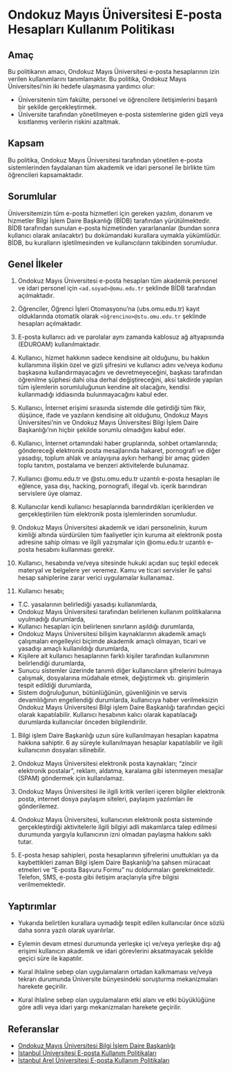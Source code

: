 Ondokuz Mayıs Üniversitesi E-posta Hesapları Kullanım Politikası
===============================================================

Amaç
----

Bu politikanın amacı, Ondokuz Mayıs Üniversitesi  e-posta hesaplarının  izin
verilen kullanımlarını tanımlamaktır. Bu politika, Ondokuz Mayıs
Üniversitesi’nin iki hedefe ulaşmasına yardımcı olur:

- Üniversitenin tüm fakülte, personel ve öğrencilere iletişimlerini başarılı bir
  şekilde gerçekleştirmek.
- Üniversite tarafından yönetilmeyen e-posta sistemlerine giden gizli veya
  kısıtlanmış verilerin riskini azaltmak.

Kapsam
------

Bu politika, Ondokuz Mayıs Üniversitesi tarafından yönetilen e-posta
sistemlerinden faydalanan tüm akademik ve idari personel ile birlikte tüm
öğrencileri kapsamaktadır.

Sorumlular
----------

Üniversitemizin tüm e-posta hizmetleri için gereken yazılım, donanım ve
hizmetler Bilgi İşlem Daire Başkanlığı (BİDB) tarafından yürütülmektedir. BİDB
tarafından sunulan e-posta hizmetinden yararlananlar (bundan sonra kullanıcı
olarak anılacaktır) bu dokümandaki kurallara uymakla yükümlüdür. BİDB, bu
kuralların işletilmesinden ve kullanıcıların takibinden sorumludur.

Genel İlkeler
-------------

1. Ondokuz Mayıs Üniversitesi e-posta hesapları tüm akademik personel ve idari
   personel için `<ad.soyad>@omu.edu.tr` şeklinde BİDB tarafından açılmaktadır.

1. Öğrenciler,  Öğrenci İşleri Otomasyonu’na (ubs.omu.edu.tr) kayıt olduklarında
   otomatik olarak `<öğrencino>@stu.omu.edu.tr` şeklinde hesapları açılmaktadır.

1. E-posta kullanıcı adı ve parolalar aynı zamanda kablosuz ağ altyapısında
   (EDUROAM) kullanılmaktadır.

1. Kullanıcı, hizmet hakkının sadece kendisine ait olduğunu, bu hakkın
   kullanımına ilişkin özel ve gizli şifresini ve kullanıcı adını ve/veya kodunu
   başkasına kullandırmayacağını ve devretmeyeceğini, başkası tarafından
   öğrenilme şüphesi dahi olsa derhal değiştireceğini, aksi takdirde yapılan tüm
   işlemlerin sorumluluğunun kendine ait olacağını, kendisi kullanmadığı
   iddiasında bulunmayacağını kabul eder.

1. Kullanıcı, İnternet erişimi sırasında sistemde dile getirdiği tüm fikir,
   düşünce, ifade ve yazıların kendisine ait olduğunu, Ondokuz Mayıs
   Üniversitesi’nin ve Ondokuz Mayıs Üniversitesi Bilgi İşlem Daire
   Başkanlığı’nın hiçbir şekilde sorumlu olmadığını kabul eder.

1. Kullanıcı, İnternet ortamındaki haber gruplarında, sohbet ortamlarında;
   göndereceği elektronik posta mesajlarında hakaret, pornografi ve diğer
   yasadışı, toplum ahlak ve anlayışına aykırı herhangi bir amaç güden toplu
   tanıtım, postalama ve benzeri aktivitelerde bulunamaz.

1. Kullanıcı @omu.edu.tr ve @stu.omu.edu.tr uzantılı e-posta hesapları ile
   eğlence, yasa dışı, hacking, pornografi, illegal vb. içerik barındıran
   servislere üye olamaz.

1. Kullanıcılar kendi kullanıcı hesaplarında barındırdıkları içeriklerden ve
   gerçekleştirilen tüm elektronik posta işlemlerinden sorumludur.

1. Ondokuz Mayıs Üniversitesi akademik ve idari personelinin, kurum kimliği
   altında sürdürülen tüm faaliyetler için kuruma ait elektronik posta adresine
   sahip olması ve ilgili yazışmalar için @omu.edu.tr uzantılı e-posta hesabını
   kullanması gerekir.

1. Kullanıcı, hesabında ve/veya sitesinde hukuki açıdan suç teşkil edecek
    materyal ve belgelere yer veremez. Kamu ve ticari servisler ile şahsi hesap
    sahiplerine zarar verici uygulamalar kullanamaz.

1. Kullanıcı hesabı;

- T.C. yasalarının belirlediği yasadışı kullanımlarda,
- Ondokuz Mayıs Üniversitesi tarafından belirlenen kullanım politikalarına
  uyulmadığı durumlarda,
- Kullanıcı hesapları için belirlenen sınırların aşıldığı durumlarda,
- Ondokuz Mayıs  Üniversitesi bilişim kaynaklarının akademik amaçlı çalışmaları
  engelleyici biçimde akademik amaçlı olmayan, ticari ve yasadışı amaçlı
  kullanıldığı durumlarda,
- Kişilere ait kullanıcı hesaplarının farklı kişiler tarafından kullanımının
  belirlendiği durumlarda,
- Sunucu sistemler üzerinde tanımlı diğer kullanıcıların şifrelerini bulmaya
  çalışmak, dosyalarına müdahale etmek, değiştirmek vb. girişimlerin tespit
  edildiği durumlarda,
- Sistem doğruluğunun, bütünlüğünün, güvenliğinin ve servis devamlılığının
  engellendiği durumlarda, kullanıcıya haber verilmeksizin Ondokuz Mayıs
  Üniversitesi Bilgi işlem Daire Başkanlığı tarafından geçici olarak
  kapatılabilir. Kullanıcı hesabının kalıcı olarak kapatılacağı durumlarda
  kullanıcılar önceden bilgilendirilir.

1. Bilgi işlem Daire Başkanlığı uzun süre kullanılmayan hesapları kapatma
    hakkına sahiptir. 6 ay süreyle kullanılmayan hesaplar kapatılabilir ve
    ilgili kullanıcının dosyaları silinebilir.

1. Ondokuz Mayıs Üniversitesi elektronik posta kaynakları; “zincir elektronik
    postalar”, reklam, aldatma, karalama gibi istenmeyen mesajlar (SPAM)
    göndermek için kullanılamaz.

1. Ondokuz Mayıs Üniversitesi ile ilgili kritik verileri içeren bilgiler
    elektronik posta, internet dosya paylaşım siteleri, paylaşım yazılımları ile
    gönderilemez.

1. Ondokuz Mayıs Üniversitesi, kullanıcının elektronik posta sisteminde
    gerçekleştirdiği aktivitelerle ilgili bilgiyi adli makamlarca talep edilmesi
    durumunda yargıyla kullanıcının izni olmadan paylaşma hakkını saklı tutar.

1. E-posta hesap sahipleri, posta hesaplarının şifrelerini unuttukları ya da
    kaybettikleri zaman Bilgi işlem Daire Başkanlığı’na şahsen müracaat etmeleri
    ve “E-posta Başvuru Formu” nu doldurmaları gerekmektedir. Telefon, SMS,
    e-posta gibi iletişim araçlarıyla şifre bilgisi verilmemektedir.

Yaptırımlar
-----------

- Yukarıda belirtilen kurallara uymadığı tespit edilen kullanıcılar önce sözlü
  daha sonra yazılı olarak uyarılırlar.

- Eylemin devam etmesi durumunda yerleşke içi ve/veya yerleşke dışı ağ erişimi
  kullanıcın akademik ve idari görevlerini aksatmayacak şekilde geçici süre ile
  kapatılır.

- Kural ihlaline sebep olan uygulamaların ortadan kalkmaması ve/veya tekrarı
  durumunda Üniversite bünyesindeki soruşturma mekanizmaları harekete geçirilir.

- Kural ihlaline sebep olan uygulamaların etki alanı ve etki büyüklüğüne göre
  adli veya idari yargı mekanizmaları harekete geçirilir.

Referanslar
-----------

- [Ondokuz Mayıs Üniversitesi Bilgi İşlem Daire Başkanlığı](http://bidb.omu.edu.tr/tr/hizmetler/eposta)
- [İstanbul Üniversitesi E-posta Kullanım Politikaları](http://cdn.istanbul.edu.tr/statics/bilgiislem.istanbul.edu.tr/wp-content/uploads/2012/02/EPK-TL-01.pdf)
- [İstanbul Arel Üniversitesi E-posta Kullanım Politikaları](https://www.arel.edu.tr/bilgi-islem-daire-baskanligi/politikalarimiz/e-posta-kullanim-politikasi)